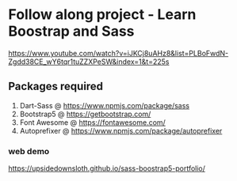 # Follow along project - Learn Boostrap and Sass
https://www.youtube.com/watch?v=iJKCj8uAHz8&list=PLBoFwdN-Zgdd38CE_wY6tqr1tuZZXPeSW&index=1&t=225s

## Packages required
1. Dart-Sass @ https://www.npmjs.com/package/sass
2. Bootstrap5 @ https://getbootstrap.com/
3. Font Awesome @ https://fontawesome.com/
4. Autoprefixer @ https://www.npmjs.com/package/autoprefixer

### web demo
https://upsidedownsloth.github.io/sass-boostrap5-portfolio/

